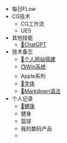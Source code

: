 * 每日FLow
* CG技术
  * CG工作流 
  * UE5
* 其他技能
  * [🤖ChatGPT](/ProjectDocs/🤖ChatGPT.md)
* 技术备忘
  * [📡个人网站搭建](/ProjectDocs/📡个人网站搭建.md)
  * [📺Win系统](/ProjectDocs/📺Win系统.md)
  * Apple系列
  * [🍴字体](/ProjectDocs/🍴字体.md)
  * [🍩Markdown语法](/ProjectDocs/🍩Markdown语法.md)
* 个人记录
  * [💪健康](/ProjectDocs/💪健康.md)
  * 健身
  * 篮球
  * 我的数码产品
  * 

